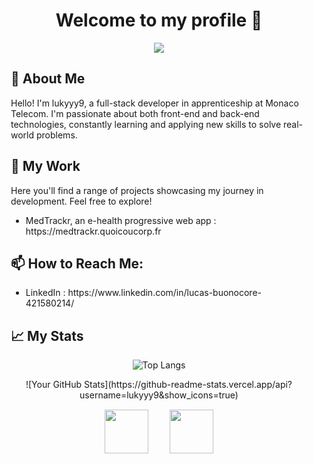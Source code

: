 <div align="center">
  <h1>Welcome to my profile 👋</h1>
</div>

<div align="center">
  <img style="margin: auto;" src="https://moewalls.com/wp-content/uploads/2023/06/2b-city-ruins-nier-automata-thumb.jpg"/>
</div>

<div style="margin: 15px;">
  <h2>🚀 About Me</h2>
  <p>Hello! I'm lukyyy9, a full-stack developer in apprenticeship at Monaco Telecom. I'm passionate about both front-end and back-end technologies, constantly learning and applying new skills to solve real-world problems.</p>

  <h2>🎯 My Work</h2>
  <p>Here you'll find a range of projects showcasing my journey in development. Feel free to explore!</p>
  <ul>
    <li>MedTrackr, an e-health progressive web app : https://medtrackr.quoicoucorp.fr</li>
  </ul>

  <h2>📫 How to Reach Me:</h2>
  <ul>
    <li>LinkedIn : https://www.linkedin.com/in/lucas-buonocore-421580214/</li>
  </ul>

  <h2>📈 My Stats</h2>

  <div align="center">

  ![Top Langs](https://github-readme-stats.vercel.app/api/top-langs/?username=lukyyy9&layout=donut) 
  <div style="margin-top: auto; margin-bottom:auto;">
  ![Your GitHub Stats](https://github-readme-stats.vercel.app/api?username=lukyyy9&show_icons=true)
  </div>

  <img src="https://media.discordapp.net/attachments/696115202185232497/1192393975844306974/nier-automata-video-game-platinum-games-tf-2-305e37f73a23f5e3cd24aa90da31600c.png?ex=65a8ea6d&is=6596756d&hm=49c6f39a77327c4c1d68cff129fa27f552319a3ffb000c520a8ade4f6e053094&=&format=webp&quality=lossless&width=640&height=640" style="margin : 15px; width : 70px;"/>
  <img src="https://www.gran-turismo.com/gtsport/decal/6052839080304082944_1.png" style="margin : 15px; width : 70px;"/>
</div>
